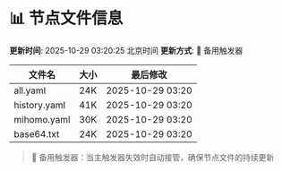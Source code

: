 # 📊 节点文件信息

**更新时间**: 2025-10-29 03:20:25 北京时间
**更新方式**: 🔄 备用触发器

| 文件名 | 大小 | 最后修改 |
|--------|------|----------|
| all.yaml | 24K | 2025-10-29 03:20 |
| history.yaml | 41K | 2025-10-29 03:20 |
| mihomo.yaml | 30K | 2025-10-29 03:20 |
| base64.txt | 24K | 2025-10-29 03:20 |

> 🔄 备用触发器：当主触发器失效时自动接管，确保节点文件的持续更新
